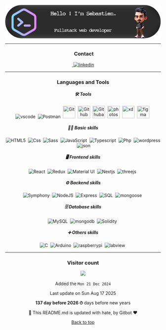![Profile Banner](./images/github-header-image.png)

<hr />

<div align="center">
    <h3> Contact</h3>
    <a href="https://www.linkedin.com/in/s%C3%A9bastien-jeanne-dit-denis-13b15b113/">
        <img src="https://img.shields.io/badge/LinkedIn-0077B5?style=for-the-badge&logo=linkedin&logoColor=white" title="linkedin" alt="linkedin"/>
    </a>
</div>
<hr />

<div align="center">
    <h3>Languages and Tools</h3>
    <h5>🛠️ Tools</h5>
    <img src="https://cdn.jsdelivr.net/gh/devicons/devicon@latest/icons/vscode/vscode-original-wordmark.svg" title="vscode" alt="vscode" width="40" height="40"/>&nbsp;
    <img src="https://cdn.jsdelivr.net/gh/devicons/devicon@latest/icons/postman/postman-original.svg" title="Postman"  alt="Postman" width="40" height="40"/>&nbsp;
    <img src="https://cdn.jsdelivr.net/gh/devicons/devicon@latest/icons/git/git-original.svg" title="Git" **alt="Git" width="40" height="40"/>&nbsp;
    <img src="https://cdn.jsdelivr.net/gh/devicons/devicon@latest/icons/github/github-original-wordmark.svg" title="Github" **alt="Github" width="40" height="40"/>&nbsp;
    <img src="https://cdn.jsdelivr.net/gh/devicons/devicon@latest/icons/githubactions/githubactions-original.svg" title="Githubactions" **alt="Githubactions" width="40" height="40"/>&nbsp;
    <img src="https://cdn.jsdelivr.net/gh/devicons/devicon@latest/icons/photoshop/photoshop-original.svg" title="photoshop" **alt="photoshop" width="40" height="40"/>&nbsp;
    <img src="https://cdn.jsdelivr.net/gh/devicons/devicon@latest/icons/xd/xd-original.svg" title="xd" **alt="xd" width="40" height="40"/>&nbsp;
    <img src="https://cdn.jsdelivr.net/gh/devicons/devicon@latest/icons/figma/figma-original.svg" title="figma" **alt="figma" width="40" height="40"/>&nbsp;
    <h5>👨‍💻 Basic skills </h5>
    <img src="https://cdn.jsdelivr.net/gh/devicons/devicon@latest/icons/html5/html5-original.svg" title="HTML5" alt="HTML5" width="40" height="40"/>&nbsp;
    <img src="https://cdn.jsdelivr.net/gh/devicons/devicon@latest/icons/css3/css3-original.svg" title="Css" alt="Css" width="40" height="40"/>&nbsp;
    <img src="https://cdn.jsdelivr.net/gh/devicons/devicon@latest/icons/sass/sass-original.svg" title="Sass" alt="Sass" width="40" height="40"/>&nbsp;
    <img src="https://cdn.jsdelivr.net/gh/devicons/devicon@latest/icons/javascript/javascript-original.svg" title="JavaScript" alt="JavaScript" width="40" height="40"/>&nbsp;
    <img src="https://cdn.jsdelivr.net/gh/devicons/devicon@latest/icons/typescript/typescript-original.svg" title="Typescript"  alt="Typescript" width="40" height="40"/>&nbsp;
    <img src="https://cdn.jsdelivr.net/gh/devicons/devicon@latest/icons/php/php-original.svg" title="Php"  alt="Php" width="40" height="40"/>&nbsp;
    <img src="https://cdn.jsdelivr.net/gh/devicons/devicon@latest/icons/wordpress/wordpress-original.svg" title="wordpress" alt="wordpress" width="40" height="40"/>&nbsp;
    <img src="https://cdn.jsdelivr.net/gh/devicons/devicon@latest/icons/json/json-original.svg" title="json" alt="json" width="40" height="40"/>&nbsp;
    <h5>🖥️ Frontend skills </h5>
    <img src="https://cdn.jsdelivr.net/gh/devicons/devicon@latest/icons/react/react-original-wordmark.svg" title="React" alt="React" width="40" height="40"/>&nbsp;
    <img src="https://cdn.jsdelivr.net/gh/devicons/devicon@latest/icons/redux/redux-original.svg" title="Redux" alt="Redux " width="40" height="40"/>&nbsp;
    <img src="https://cdn.jsdelivr.net/gh/devicons/devicon@latest/icons/materialui/materialui-original.svg" title="Material UI" alt="Material UI" width="40" height="40"/>&nbsp;
    <img src="https://cdn.jsdelivr.net/gh/devicons/devicon@latest/icons/nextjs/nextjs-original.svg" title="Nextjs"  alt="Nextjs" width="40" height="40"/>&nbsp;
    <img src="https://cdn.jsdelivr.net/gh/devicons/devicon@latest/icons/threejs/threejs-original-wordmark.svg" title="threejs"  alt="threejs" width="40" height="40"/>&nbsp;
    <h5>⚙️ Backend skills </h5>
    <img src="https://cdn.jsdelivr.net/gh/devicons/devicon@latest/icons/symfony/symfony-original-wordmark.svg" title="Symphony"  alt="Symphony" width="40" height="40"/>&nbsp;
    <img src="https://cdn.jsdelivr.net/gh/devicons/devicon@latest/icons/nodejs/nodejs-original-wordmark.svg" title="NodeJS" alt="NodeJS" width="40" height="40"/>&nbsp;
    <img src="https://cdn.jsdelivr.net/gh/devicons/devicon@latest/icons/express/express-original.svg" title="Express" alt="Express" width="40" height="40"/>&nbsp;
    <img src="https://cdn.jsdelivr.net/gh/devicons/devicon@latest/icons/azuresqldatabase/azuresqldatabase-original.svg" title="SQL"  alt="SQL" width="40" height="40"/>&nbsp;
    <img src="https://cdn.jsdelivr.net/gh/devicons/devicon@latest/icons/mongoose/mongoose-original-wordmark.svg" title="mongoose"  alt="mongoose" width="40" height="40"/>&nbsp;
    <h5>🗄️ Database skills </h5>
    <img src="https://cdn.jsdelivr.net/gh/devicons/devicon@latest/icons/mysql/mysql-original-wordmark.svg" title="MySQL"  alt="MySQL" width="40" height="40"/>&nbsp;
    <img src="https://cdn.jsdelivr.net/gh/devicons/devicon@latest/icons/mongodb/mongodb-original-wordmark.svg" title="mongodb"  alt="mongodb" width="40" height="40"/>&nbsp;
    <img src="https://cdn.jsdelivr.net/gh/devicons/devicon@latest/icons/solidity/solidity-original.svg"  title="Solidity" alt="Solidity" width="40" height="40"/>&nbsp;
    <h5>➕ Others skills </h5>
    <img src="https://cdn.jsdelivr.net/gh/devicons/devicon@latest/icons/c/c-original.svg" title="C" alt="C" width="40" height="40"/>&nbsp;
    <img src="https://cdn.jsdelivr.net/gh/devicons/devicon@latest/icons/arduino/arduino-original-wordmark.svg" title="Arduino" alt="Arduino" width="40" height="40"/>&nbsp;
    <img src="https://cdn.jsdelivr.net/gh/devicons/devicon@latest/icons/raspberrypi/raspberrypi-original-wordmark.svg" title="raspberrypi" alt="raspberrypi" width="40" height="40"/>&nbsp;
    <img src="https://cdn.jsdelivr.net/gh/devicons/devicon@latest/icons/labview/labview-original-wordmark.svg" title="labview" alt="labview" width="40" height="40"/>&nbsp;
</div>
<hr />

<!--
Basic skills :

![Static Badge](https://img.shields.io/badge/html5-black?style=for-the-badge&logo=html5&logoColor=white&color=%23FF6600)
![Static Badge](https://img.shields.io/badge/css-black?style=for-the-badge&logo=css3&color=%23663399)
![JavaScript](https://img.shields.io/badge/JavaScript-F7DF1E?style=for-the-badge&logo=javascript&logoColor=black)
![JavaScript](https://img.shields.io/badge/JavaScript-F7DF1E?style=for-the-badge&logo=javascript&logoColor=black)

Frontend skills :


![React](https://img.shields.io/badge/React-61DAFB?style=for-the-badge&logo=react&logoColor=black)

Backend skills :



![Node.js](https://img.shields.io/badge/Node.js-339933?style=for-the-badge&logo=node-dot-js&logoColor=white)

Database skills : 


![Static Badge](https://img.shields.io/badge/solidity-black?style=for-the-badge&logo=solidity&color=%235554d9)

![Python](https://img.shields.io/badge/Python-3776AB?style=for-the-badge&logo=python&logoColor=white)
## Statistiques GitHub
![Contributions](https://github-readme-stats.vercel.app/api?username=votre-nom-d-utilisateur&show_icons=true&theme=radical)
![Langues](https://github-readme-stats.vercel.app/api/top-langs/?username=votre-nom-d-utilisateur&layout=compact&theme=radical)

Here are some ideas to get you started:

- 🔭 I’m currently working on ...
- 🌱 I’m currently learning ...
- 👯 I’m looking to collaborate on ...
- 🤔 I’m looking for help with ...
- 💬 Ask me about ...
- 📫 How to reach me: ...
- 😄 Pronouns: ...
- ⚡ Fun fact: ...
### Visitor count
-->

<div align="center">
<h3>Visitor count</h3>
<img src="https://profile-counter.glitch.me/s-jdd/count.svg" />
<di>

Added the `Mon 21 Dec 2024`

Last update on Sun Aug 17 2025

**137 day before 2026 ⏱** days before new years

🤖 This README.md is updated with hate, by Gitbot ❤️

[Back to top](#top)
